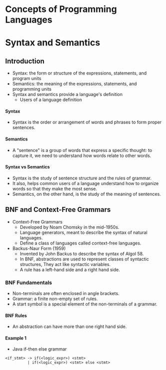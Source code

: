 # Concepts of Programming Languages

# Syntax and Semantics

## Introduction
- Syntax: the form or structure of the expressions, statements, and program units
- Semantics: the meaning of the expressions, statements, and programming units
- Syntax and semantics provide a language's definition
  - Users of a language definition


#### Syntax
- Syntax is the order or arrangement of words and phrases to form proper sentences.

#### Semantics
- A "sentence" is a group of words that express a specific thought: to capture it, we need to understand how words relate to other words. 

#### Syntax vs Semantics
- Syntax is the study of sentence structure and the rules of grammar.
- It also, helps common users of a language understand how to organize words so that they make the most sense.
- Semantics, on the other hand, is the study of the meaning of sentences.


## BNF and Context-Free Grammars
- Context-Free Grammars
  - Developed by Noam Chomsky in the mid-1950s.
  - Language generators, meant to describe the syntax of natural languages.
  - Define a class of languages called context-free languages.
- Backus-Naur Form (1959)
  - Invented by John Backus to describe the syntax of Algol 58.
  - In BNF, abstractions are used to represent classes of syntactic structures, They act like syntactic variables. 
  - A rule has a left-hand side and a right hand side.

### BNF Fundamentals
- Non-terminals are often enclosed in angle brackets.
- Grammar: a finite non-empty set of rules.
- A start symbol is a special element of the non-terminals of a grammar. 

#### BNF Rules 
- An abstraction can have more than one right hand side. 


#### Example 1 
- Java if-then else grammar
```
<if_stmt> -> if(<logic_expr>) <stmt> 
          | if(<logic_expr>) <stmt> else <stmt>
```


